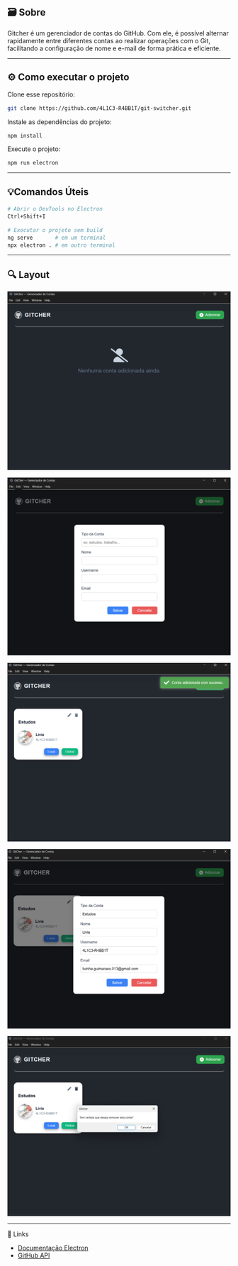 ## 🗃️ Sobre

Gitcher é um gerenciador de contas do GitHub. Com ele, é possível alternar rapidamente entre diferentes contas ao realizar operações com o Git, facilitando a configuração de nome e e-mail de forma prática e eficiente.

---

## ⚙️ Como executar o projeto

Clone esse repositório:

```bash
git clone https://github.com/4L1C3-R4BB1T/git-switcher.git
```

Instale as dependências do projeto:

```bash
npm install
```

Execute o projeto: 

```bash
npm run electron
```

---

## 💡Comandos Úteis

```bash
# Abrir o DevTools no Electron
Ctrl+Shift+I
```

```bash
# Executar o projeto sem build
ng serve       # em um terminal
npx electron . # em outro terminal
```

---

## 🔍 Layout
![Home](https://github.com/4L1C3-R4BB1T/git-switcher/blob/main/src/assets/1.png)  

![Adicionar Conta](https://github.com/4L1C3-R4BB1T/git-switcher/blob/main/src/assets/2.png)  

![Conta Adicionada](https://github.com/4L1C3-R4BB1T/git-switcher/blob/main/src/assets/3.png)  

![Atualizar Conta](https://github.com/4L1C3-R4BB1T/git-switcher/blob/main/src/assets/4.png)  

![Remover Conta](https://github.com/4L1C3-R4BB1T/git-switcher/blob/main/src/assets/5.png)  

---

🔗 Links
* [Documentação Electron](https://www.electronjs.org/pt/docs/latest)  
* [GitHub API](https://docs.github.com/pt/rest?apiVersion=2022-11-28)
